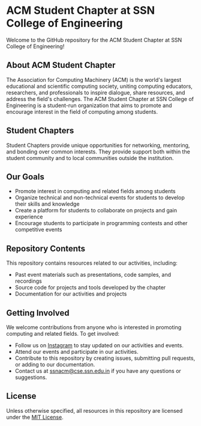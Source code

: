 # ACM Student Chapter at SSN College of Engineering

Welcome to the GitHub repository for the ACM Student Chapter at SSN College of Engineering!

## About ACM Student Chapter

The Association for Computing Machinery (ACM) is the world's largest educational and scientific computing society, uniting computing educators, researchers, and professionals to inspire dialogue, share resources, and address the field's challenges. The ACM Student Chapter at SSN College of Engineering is a student-run organization that aims to promote and encourage interest in the field of computing among students.

## Student Chapters

Student Chapters provide unique opportunities for networking, mentoring, and bonding over common interests. They provide support both within the student community and to local communities outside the institution.

## Our Goals

- Promote interest in computing and related fields among students
- Organize technical and non-technical events for students to develop their skills and knowledge
- Create a platform for students to collaborate on projects and gain experience
- Encourage students to participate in programming contests and other competitive events

## Repository Contents

This repository contains resources related to our activities, including:

- Past event materials such as presentations, code samples, and recordings
- Source code for projects and tools developed by the chapter
- Documentation for our activities and projects

## Getting Involved

We welcome contributions from anyone who is interested in promoting computing and related fields. To get involved:

- Follow us on [Instagram](https://www.instagram.com/ssn_acm/) to stay updated on our activities and events.
- Attend our events and participate in our activities.
- Contribute to this repository by creating issues, submitting pull requests, or adding to our documentation.
- Contact us at ssnacm@cse.ssn.edu.in if you have any questions or suggestions.

## License

Unless otherwise specified, all resources in this repository are licensed under the [MIT License](LICENSE.md).